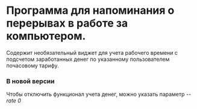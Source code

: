 # Программа для напоминания о перерывах в работе за компьютером.

Содержит необязательный виджет для учета рабочего времени
с подсчетом заработанных денег по указанному пользователем почасовому тарифу.

### В новой версии
Чтобы отключить функционал учета денег, можно указать параметр *--rate 0*
